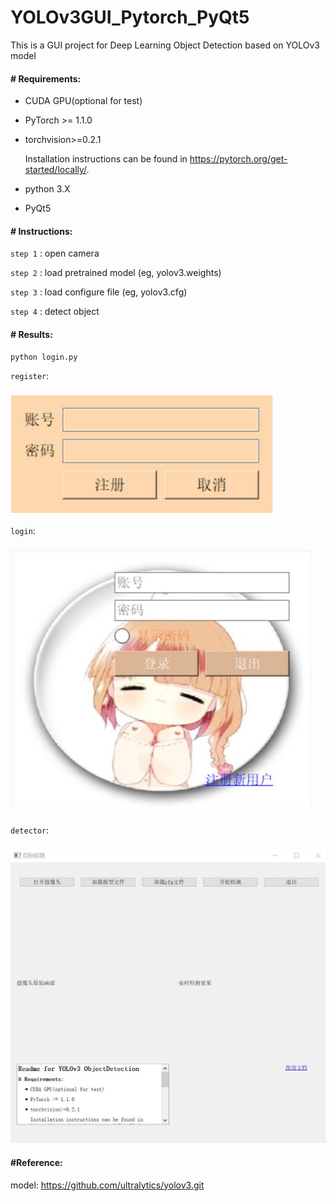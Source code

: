 # YOLOv3GUI_Pytorch_PyQt5
This is a GUI project for Deep Learning Object Detection based on YOLOv3 model

#### # Requirements:

- CUDA GPU(optional for test)

- PyTorch >= 1.1.0

- torchvision>=0.2.1

  Installation instructions can be found in https://pytorch.org/get-started/locally/.

- python 3.X

- PyQt5

#### #  Instructions:

`step 1` :  open camera

`step 2` :  load pretrained model (<a>eg, yolov3.weights</a>)

`step 3` :  load configure file (<a>eg, yolov3.cfg</a>)

`step 4` :  detect object

#### #  Results:

```python
python login.py
```

`register`:

  ### <img src="./1.jpg" style="zoom:90%;" />


`login`:


  ### <img src="./2.jpg" style="zoom:80%;" />

`detector`:

  ### <img src="./3.jpg" style="zoom:60%;" />

#### #Reference:

model: https://github.com/ultralytics/yolov3.git



